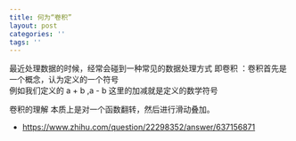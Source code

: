 ```yaml
---
title: 何为“卷积”
layout: post
categories: ''
tags: ''
---
```

最近处理数据的时候，经常会碰到一种常见的数据处理方式
即卷积 ：卷积首先是一个概念，认为定义的一个符号  
例如我们定义的 a + b ,a - b 这里的加减就是定义的数学符号

卷积的理解 本质上是对一个函数翻转，然后进行滑动叠加。
* https://www.zhihu.com/question/22298352/answer/637156871